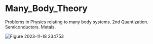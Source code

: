 # Many_Body_Theory
Problems in Physics relating to many body systems. 2nd Quantization. Semiconductors. Metals.



![Figure 2023-11-18 234753](https://github.com/dcthecook/Many_Body_Theory/assets/66822931/0cc1fbb8-b4e5-47f4-86e7-880cc4f4a993)
